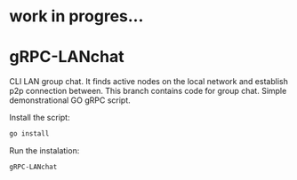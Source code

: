 # work in progres...

# gRPC-LANchat
CLI LAN group chat. It finds active nodes on the local network and establish p2p connection between. 
This branch contains code for group chat.
Simple demonstrational GO gRPC script. 

Install the script:

```sh
go install
```
Run the instalation:
```sh
gRPC-LANchat
```
